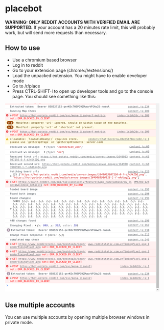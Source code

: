 # placebot

**WARNING: ONLY REDDIT ACCOUNTS WITH VERIFIED EMAIL ARE SUPPORTED.** If your account has a 20 minutes rate limit, this will probably work, but will send more requests than necessary.

## How to use

- Use a chromium based browser
- Log in to reddit
- Go to your extension page (chrome://extensions/)
- Load the unpacked extension. You might have to enable developer mode
- Go to /r/place
- Press CTRL-SHIFT-I to open up developer tools and go to the console page. You should see something like this:

![run_demo](run_demo.png)

## Use multiple accounts

You can use multiple accounts by opening multiple browser windows in private mode.
